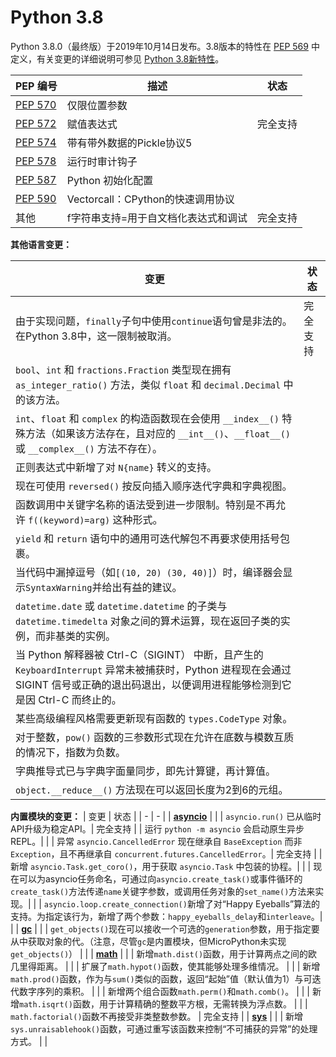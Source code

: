 # Python 3.8

Python 3.8.0（最终版）于2019年10月14日发布。3.8版本的特性在 [PEP 569](https://www.python.org/dev/peps/pep-0569/#id9) 中定义，有关变更的详细说明可参见 [Python 3.8新特性](https://docs.python.org/3/whatsnew/3.8.html)。

| PEP 编号 | 描述 | 状态 |
| --- | --- | --- |
| [PEP 570](https://www.python.org/dev/peps/pep-0570/) | 仅限位置参数 |  |
| [PEP 572](https://www.python.org/dev/peps/pep-0572/) | 赋值表达式 | 完全支持 |
| [PEP 574](https://www.python.org/dev/peps/pep-0574/) | 带有带外数据的Pickle协议5 |  |
| [PEP 578](https://www.python.org/dev/peps/pep-0578/) | 运行时审计钩子 |  |
| [PEP 587](https://www.python.org/dev/peps/pep-0587/) | Python 初始化配置 |  |
| [PEP 590](https://www.python.org/dev/peps/pep-0590/) | Vectorcall：CPython的快速调用协议 |  |
| 其他 | f字符串支持=用于自文档化表达式和调试 | 完全支持 |


**其他语言变更：**

| 变更 | 状态 |
| - | - |
| 由于实现问题，`finally`子句中使用`continue`语句曾是非法的。在Python 3.8中，这一限制被取消。 | 完全支持 |
| `bool`、`int` 和 `fractions.Fraction` 类型现在拥有 `as_integer_ratio()` 方法，类似 `float` 和 `decimal.Decimal` 中的该方法。 | |
| `int`、`float` 和 `complex` 的构造函数现在会使用 `__index__()` 特殊方法（如果该方法存在，且对应的 `__int__()`、`__float__()` 或 `__complex__()` 方法不存在）。| |
| 正则表达式中新增了对 `N{name}` 转义的支持。| |
| 现在可使用 `reversed()` 按反向插入顺序迭代字典和字典视图。| |
| 函数调用中关键字名称的语法受到进一步限制。特别是不再允许 `f((keyword)=arg)` 这种形式。 | |
| `yield` 和 `return` 语句中的通用可迭代解包不再要求使用括号包裹。| |
| 当代码中漏掉逗号（如`[(10, 20) (30, 40)]`）时，编译器会显示`SyntaxWarning`并给出有益的建议。| |
| `datetime.date` 或 `datetime.datetime` 的子类与 `datetime.timedelta` 对象之间的算术运算，现在返回子类的实例，而非基类的实例。| |
| 当 Python 解释器被 Ctrl-C（SIGINT） 中断，且产生的 `KeyboardInterrupt` 异常未被捕获时，Python 进程现在会通过 SIGINT 信号或正确的退出码退出，以便调用进程能够检测到它是因 Ctrl-C 而终止的。| |
| 某些高级编程风格需要更新现有函数的 `types.CodeType` 对象。| |
| 对于整数，`pow()` 函数的三参数形式现在允许在底数与模数互质的情况下，指数为负数。| |
| 字典推导式已与字典字面量同步，即先计算键，再计算值。| |
| `object.__reduce__()` 方法现在可以返回长度为2到6的元组。| |


**内置模块的变更：**
| 变更 | 状态 |
| - | - |
| **[asyncio](https://docs.python.org/3/whatsnew/3.8.html#asyncio)** | |
| `asyncio.run()` 已从临时API升级为稳定API。| 完全支持 |
| 运行 `python -m asyncio` 会启动原生异步REPL。| |
| 异常 `asyncio.CancelledError` 现在继承自 `BaseException` 而非 `Exception`，且不再继承自 `concurrent.futures.CancelledError`。| 完全支持 |
| 新增 `asyncio.Task.get_coro()`，用于获取 `asyncio.Task` 中包装的协程。| |
| 现在可以为asyncio任务命名，可通过向`asyncio.create_task()`或事件循环的`create_task()`方法传递`name`关键字参数，或调用任务对象的`set_name()`方法来实现。| |
| `asyncio.loop.create_connection()`新增了对“Happy Eyeballs”算法的支持。为指定该行为，新增了两个参数：`happy_eyeballs_delay`和`interleave`。| |
| **[gc](https://docs.python.org/3/whatsnew/3.8.html#gc)** | |
| `get_objects()`现在可以接收一个可选的`generation`参数，用于指定要从中获取对象的代。（注意，尽管`gc`是内置模块，但MicroPython未实现`get_objects()`） | |
| **[math](https://docs.python.org/3/whatsnew/3.8.html#math)** | |
| 新增`math.dist()`函数，用于计算两点之间的欧几里得距离。 | |
| 扩展了`math.hypot()`函数，使其能够处理多维情况。 | |
| 新增`math.prod()`函数，作为与`sum()`类似的函数，返回“起始”值（默认值为1）与可迭代数字序列的乘积。 | |
| 新增两个组合函数`math.perm()`和`math.comb()`。 | |
| 新增`math.isqrt()`函数，用于计算精确的整数平方根，无需转换为浮点数。 | |
| `math.factorial()`函数不再接受非类整数参数。 | 完全支持 |
| **[sys](https://docs.python.org/3/whatsnew/3.8.html#sys)** | |
| 新增`sys.unraisablehook()`函数，可通过重写该函数来控制“不可捕获的异常”的处理方式。 | |
